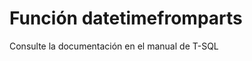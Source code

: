 ﻿---
FunctionName: "datetimefromparts"
FunctionType: "SQL"
Autogenerated: true
---

# Función  datetimefromparts

Consulte la documentación en el manual de T-SQL
